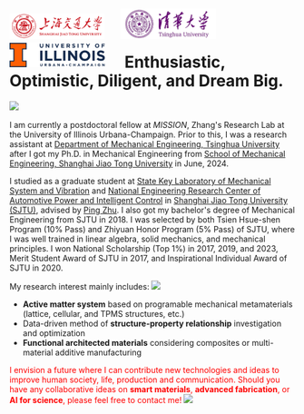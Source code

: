 # <img src='./images/SJTU.png' style='width: 6em;'>&emsp;<img src='./images/THU.png' style='width: 6em;'>&emsp;<img src='./images/Illinois.png' style='width: 6em;'>&emsp; Enthusiastic, Optimistic, Diligent, and Dream Big. 
[![](https://img.shields.io/badge/View_my_CV-Updated_2025_03-red)](./file/CV.pdf)

I am currently a postdoctoral fellow at *MISSION*, Zhang's Research Lab at the University of Illinois Urbana-Champaign. Prior to this, I was a research assistant at [Department of Mechanical Engineering, Tsinghua University](https://me.tsinghua.edu.cn/en/) after I got my Ph.D. in Mechanical Engineering from [School of Mechanical Engineering, Shanghai Jiao Tong University](https://me.sjtu.edu.cn/en/) in June, 2024.

I studied as a graduate student at [State Key Laboratory of Mechanical System and Vibration](https://msv.sjtu.edu.cn/) and [National Engineering Research Center of Automotive Power and Intelligent Control](https://me.sjtu.edu.cn/zdsys/2463.html) in [Shanghai Jiao Tong University (SJTU)](https://me.sjtu.edu.cn/en/), advised by [Ping Zhu](https://me.sjtu.edu.cn/en/FullTimeTeacher/zhuping.html). I also got my bachelor's degree of Mechanical Engineering from SJTU in 2018. I was selected by both Tsien Hsue-shen Program (10% Pass) and Zhiyuan Honor Program (5% Pass) of SJTU, where I was well trained in linear algebra, solid mechanics, and mechanical principles. I won National Scholarship (Top 1%) in 2017, 2019, and 2023, Merit Student Award of SJTU in 2017, and Inspirational Individual Award of SJTU in 2020.

My research interest mainly includes:  <a href='https://scholar.google.com/citations?user=szGICn8AAAAJ'><img src="https://img.shields.io/endpoint?logo=Google%20Scholar&url=https%3A%2F%2Fcdn.jsdelivr.net%2Fgh%2FClaude-Xu%2FWeiyunXU-acad.github.io@google-scholar-stats%2Fgs_data_shieldsio.json&labelColor=f6f6f6&color=9cf&style=flat&label=citations"></a>
- **Active matter system** based on programable mechanical metamaterials (lattice, cellular, and TPMS structures, etc.)  
- Data-driven method of **structure-property relationship** investigation and optimization  
- **Functional architected materials** considering composites or multi-material additive manufacturing

<span style="color:red">I envision a future where I can contribute new technologies and ideas to improve human society, life, production and communication. Should you have any collaborative ideas on **smart materials**, **advanced fabrication**, or **AI for science**, please feel free to contact me!</span> [![](https://img.shields.io/badge/email-red)](mailto:weiyunxu@illinois.edu)

